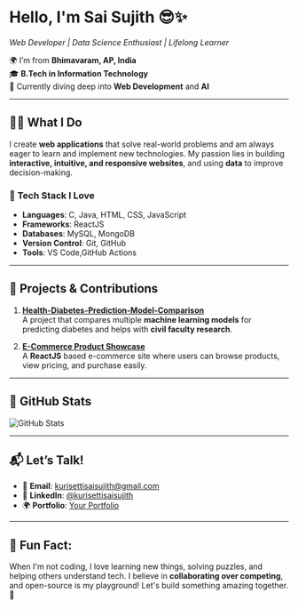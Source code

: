 # Hello, I'm Sai Sujith 😎✨  
*Web Developer | Data Science Enthusiast | Lifelong Learner*

🌍 I’m from **Bhimavaram, AP, India**  
🎓 **B.Tech in Information Technology**  
🚀 Currently diving deep into **Web Development** and **AI**

---

## 🧑‍💻 **What I Do**

I create **web applications** that solve real-world problems and am always eager to learn and implement new technologies. My passion lies in building **interactive, intuitive, and responsive websites**, and using **data** to improve decision-making.

### 🔧 **Tech Stack I Love**

- **Languages**: C, Java, HTML, CSS, JavaScript  
- **Frameworks**: ReactJS
- **Databases**: MySQL, MongoDB  
- **Version Control**: Git, GitHub  
- **Tools**: VS Code,GitHub Actions

---

## 🌱 **Projects & Contributions**

1. **[Health-Diabetes-Prediction-Model-Comparison](https://github.com/kurisettisaisujith/Health-Diabetes-Prediction-Model-Comparison)**  
   A project that compares multiple **machine learning models** for predicting diabetes and helps with **civil faculty research**.

2. **[E-Commerce Product Showcase](https://github.com/kurisettisaisujith/E-Commerce-Product-Showcase)**  
   A **ReactJS** based e-commerce site where users can browse products, view pricing, and purchase easily.

---

## 🎯 **GitHub Stats**

![GitHub Stats](https://github-readme-stats.vercel.app/api?username=kurisettisaisujith&show_icons=true&theme=dark)

---

## 📬 **Let’s Talk!**
- 📧 **Email**: [kurisettisaisujith@gmail.com](mailto:kurisettisaisujith@gmail.com)
- 💬 **LinkedIn**: [@kurisettisaisujith](https://www.linkedin.com/in/kurisettisaisujith/)
- 🌍 **Portfolio**: [Your Portfolio](https://yourportfolio.com)

---

## 🚀 **Fun Fact**:  
When I'm not coding, I love learning new things, solving puzzles, and helping others understand tech. I believe in **collaborating over competing**, and open-source is my playground! Let's build something amazing together. 🤝
